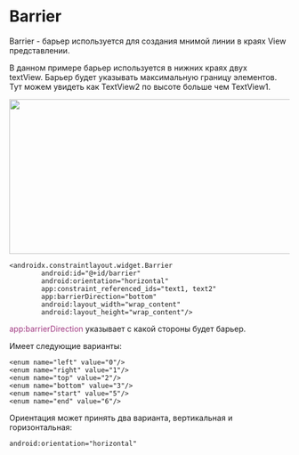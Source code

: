 <h1>Barrier</h1>

<p>Barrier - барьер используется для создания мнимой линии в краях View представлении.</p>

<p>В данном примере барьер используется в нижних краях двух textView. Барьер будет указывать максимальную границу элементов. Тут можем увидеть как TextView2 по высоте больше чем TextView1.</p>

<p><img alt="" height="278" name="Снимок экрана 2022-04-30 в 09.54.13.png" src="https://ucarecdn.com/c133c1df-79f7-4f2b-9ec1-712dc96290a4/" width="516"></p>

<pre><code>&lt;androidx.constraintlayout.widget.Barrier
        android:id="@+id/barrier"
        android:orientation="horizontal"
        app:constraint_referenced_ids="text1, text2"
        app:barrierDirection="bottom"
        android:layout_width="wrap_content"
        android:layout_height="wrap_content"/&gt;</code></pre>

<p><span style="color: #a03881;">app:barrierDirection</span> указывает с какой стороны будет барьер. </p>

<p>Имеет следующие варианты:</p>

<pre><code>&lt;enum name="left" value="0"/&gt;
&lt;enum name="right" value="1"/&gt;
&lt;enum name="top" value="2"/&gt;
&lt;enum name="bottom" value="3"/&gt;
&lt;enum name="start" value="5"/&gt;
&lt;enum name="end" value="6"/&gt;</code></pre>

<p>Ориентация может принять два варианта, вертикальная и горизонтальная:</p>

<pre><code>android:orientation="horizontal"</code></pre>


